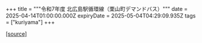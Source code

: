 +++
title = """令和7年度 北広島駅循環線（栗山町デマンドバス）"""
date = 2025-04-14T01:00:00.000Z
expiryDate = 2025-05-04T04:29:09.935Z
tags = ["kuriyama"]
+++


[[source]](https://www.town.kuriyama.hokkaido.jp/soshiki/47/31448.html)
